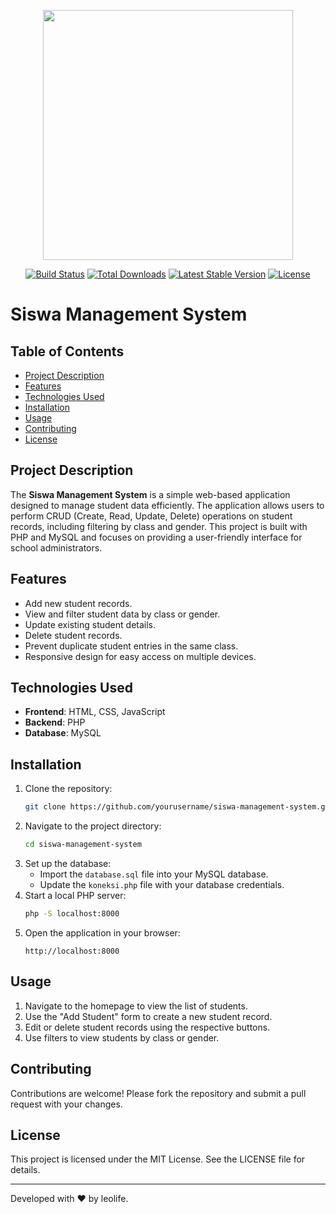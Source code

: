 <p align="center">
<img src="/public/img/sdabsensi.png" width="400">
</p>

<p align="center">
<a href="https://github.com/laravel/framework/actions"><img src="https://github.com/laravel/framework/workflows/tests/badge.svg" alt="Build Status"></a>
<a href="https://packagist.org/packages/laravel/framework"><img src="https://img.shields.io/packagist/dt/laravel/framework" alt="Total Downloads"></a>
<a href="https://packagist.org/packages/laravel/framework"><img src="https://img.shields.io/packagist/v/laravel/framework" alt="Latest Stable Version"></a>
<a href="https://packagist.org/packages/laravel/framework"><img src="https://img.shields.io/packagist/l/laravel/framework" alt="License"></a>
</p>

# Siswa Management System

## Table of Contents
- [Project Description](#project-description)
- [Features](#features)
- [Technologies Used](#technologies-used)
- [Installation](#installation)
- [Usage](#usage)
- [Contributing](#contributing)
- [License](#license)

## Project Description
The **Siswa Management System** is a simple web-based application designed to manage student data efficiently. The application allows users to perform CRUD (Create, Read, Update, Delete) operations on student records, including filtering by class and gender. This project is built with PHP and MySQL and focuses on providing a user-friendly interface for school administrators.

## Features
- Add new student records.
- View and filter student data by class or gender.
- Update existing student details.
- Delete student records.
- Prevent duplicate student entries in the same class.
- Responsive design for easy access on multiple devices.

## Technologies Used
- **Frontend**: HTML, CSS, JavaScript
- **Backend**: PHP
- **Database**: MySQL

## Installation
1. Clone the repository:
   ```bash
   git clone https://github.com/yourusername/siswa-management-system.git
   ```
2. Navigate to the project directory:
   ```bash
   cd siswa-management-system
   ```
3. Set up the database:
   - Import the `database.sql` file into your MySQL database.
   - Update the `koneksi.php` file with your database credentials.
4. Start a local PHP server:
   ```bash
   php -S localhost:8000
   ```
5. Open the application in your browser:
   ```
   http://localhost:8000
   ```

## Usage
1. Navigate to the homepage to view the list of students.
2. Use the "Add Student" form to create a new student record.
3. Edit or delete student records using the respective buttons.
4. Use filters to view students by class or gender.

## Contributing
Contributions are welcome! Please fork the repository and submit a pull request with your changes.

## License
This project is licensed under the MIT License. See the LICENSE file for details.

---

Developed with ❤️ by leolife.

